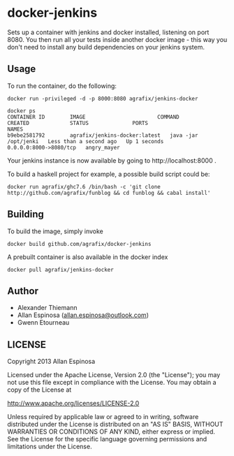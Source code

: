 # docker-jenkins

Sets up a container with jenkins and docker installed, listening on
port 8080. You then run all your tests inside another docker image - this
way you don't need to install any build dependencies on your jenkins system.

## Usage

To run the container, do the following:

    docker run -privileged -d -p 8000:8080 agrafix/jenkins-docker
    
    docker ps
    CONTAINER ID        IMAGE                       COMMAND                CREATED             STATUS              PORTS                     NAMES
    b9ebe2581792        agrafix/jenkins-docker:latest   java -jar /opt/jenki   Less than a second ago   Up 1 seconds        0.0.0.0:8000->8080/tcp   angry_mayer

Your jenkins instance is now available by going to http://localhost:8000 .

To build a haskell project for example, a possible build script could be:

    docker run agrafix/ghc7.6 /bin/bash -c 'git clone
    http://github.com/agrafix/funblog && cd funblog && cabal install'

## Building

To build the image, simply invoke

    docker build github.com/agrafix/docker-jenkins

A prebuilt container is also available in the docker index

    docker pull agrafix/jenkins-docker


## Author

  * Alexander Thiemann
  * Allan Espinosa (<allan.espinosa@outlook.com>)
  * Gwenn Etourneau

## LICENSE

Copyright 2013 Allan Espinosa

Licensed under the Apache License, Version 2.0 (the "License");
you may not use this file except in compliance with the License.
You may obtain a copy of the License at

  http://www.apache.org/licenses/LICENSE-2.0

Unless required by applicable law or agreed to in writing, software
distributed under the License is distributed on an "AS IS" BASIS,
WITHOUT WARRANTIES OR CONDITIONS OF ANY KIND, either express or implied.
See the License for the specific language governing permissions and
limitations under the License.
